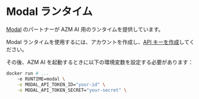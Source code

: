 # Modal ランタイム

[Modal](https://modal.com/) のパートナーが AZM AI 用のランタイムを提供しています。

Modal ランタイムを使用するには、アカウントを作成し、[API キーを作成](https://modal.com/settings)してください。

その後、AZM AI を起動するときに以下の環境変数を設定する必要があります：
```bash
docker run # ...
    -e RUNTIME=modal \
    -e MODAL_API_TOKEN_ID="your-id" \
    -e MODAL_API_TOKEN_SECRET="your-secret" \
```
